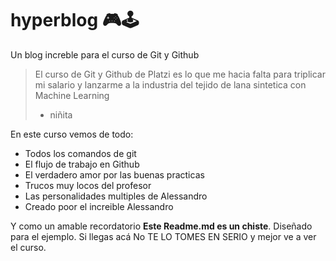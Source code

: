 # hyperblog 🎮🕹
Un blog increble para el curso de Git y Github
>El curso de Git y Github de Platzi es lo que me hacia falta para triplicar mi salario y lanzarme a la industria del tejido de lana sintetica con Machine Learning
>- niñita

En este curso vemos de todo:
- Todos los comandos de git
- El flujo de trabajo en Github
- El verdadero amor por las buenas practicas
- Trucos muy locos del profesor
- Las personalidades multiples de Alessandro
- Creado poor el increible Alessandro

Y como un amable recordatorio **Este Readme.md es un chiste**. Diseñado para el ejemplo. Si llegas acá No TE LO TOMES EN SERIO y mejor ve a ver el curso.